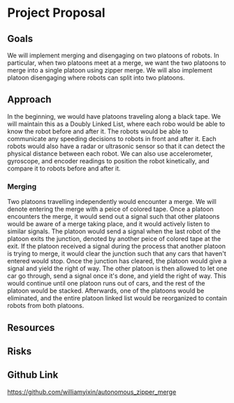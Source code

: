 # Project Proposal 

## Goals
We will implement merging and disengaging on two platoons of robots. In particular, when two platoons meet at a merge, we want the two platoons to merge into a single platoon using zipper merge. We will also implement platoon disengaging where robots can split into two platoons.

## Approach
In the beginning, we would have platoons traveling along a black tape. We will maintain this as a Doubly Linked List, where each robo would be able to know the robot before and after it. The robots would be able to communicate any speeding decisions to robots in front and after it. Each robots would also have a radar or ultrasonic sensor so that it can detect the physical distance between each robot. We can also use accelerometer, gyroscope, and encoder readings to position the robot kinetically, and compare it to robots before and after it. 

### Merging
Two platoons travelling independently would encounter a merge. We will denote entering the merge with a peice of colored tape. Once a platoon encounters the merge, it would send out a signal such that other platoons would be aware of a merge taking place, and it would actively listen to similar signals. The platoon would send a signal when the last robot of the platoon exits the junction, denoted by another peice of colored tape at the exit. If the platoon received a signal during the process that another platoon is trying to merge, it would clear the junction such that any cars that haven't entered would stop. Once the junction has cleared, the platoon would give a signal and yield the right of way. The other platoon is then allowed to let one car go through, send a signal once it's done, and yield the right of way. This would continue until one platoon runs out of cars, and the rest of the platoon would be stacked. Afterwards, one of the platoons would be eliminated, and the entire platoon linked list would be reorganized to contain robots from both platoons.

## Resources

## Risks

## Github Link
https://github.com/williamyixin/autonomous_zipper_merge
